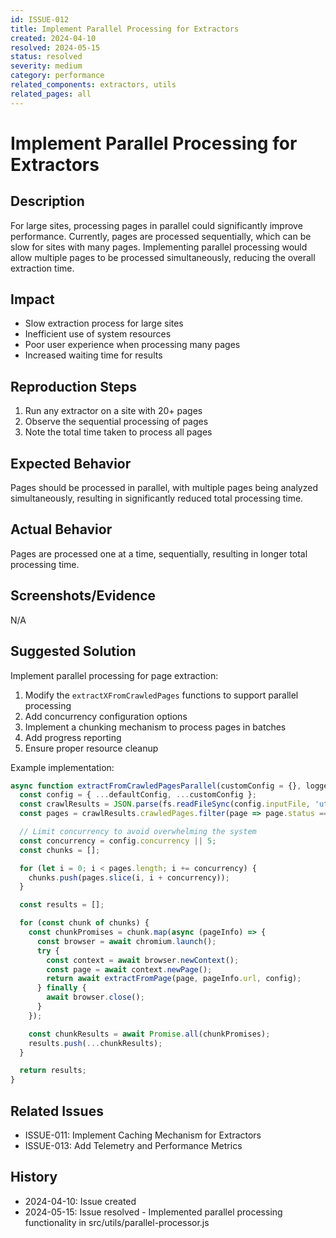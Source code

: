 ```yaml
---
id: ISSUE-012
title: Implement Parallel Processing for Extractors
created: 2024-04-10
resolved: 2024-05-15
status: resolved
severity: medium
category: performance
related_components: extractors, utils
related_pages: all
---
```


# Implement Parallel Processing for Extractors

## Description
For large sites, processing pages in parallel could significantly improve performance. Currently, pages are processed sequentially, which can be slow for sites with many pages. Implementing parallel processing would allow multiple pages to be processed simultaneously, reducing the overall extraction time.

## Impact
- Slow extraction process for large sites
- Inefficient use of system resources
- Poor user experience when processing many pages
- Increased waiting time for results

## Reproduction Steps
1. Run any extractor on a site with 20+ pages
2. Observe the sequential processing of pages
3. Note the total time taken to process all pages

## Expected Behavior
Pages should be processed in parallel, with multiple pages being analyzed simultaneously, resulting in significantly reduced total processing time.

## Actual Behavior
Pages are processed one at a time, sequentially, resulting in longer total processing time.

## Screenshots/Evidence
N/A

## Suggested Solution
Implement parallel processing for page extraction:

1. Modify the `extractXFromCrawledPages` functions to support parallel processing
2. Add concurrency configuration options
3. Implement a chunking mechanism to process pages in batches
4. Add progress reporting
5. Ensure proper resource cleanup

Example implementation:
```javascript
async function extractFromCrawledPagesParallel(customConfig = {}, logger = console) {
  const config = { ...defaultConfig, ...customConfig };
  const crawlResults = JSON.parse(fs.readFileSync(config.inputFile, 'utf8'));
  const pages = crawlResults.crawledPages.filter(page => page.status === 200);

  // Limit concurrency to avoid overwhelming the system
  const concurrency = config.concurrency || 5;
  const chunks = [];

  for (let i = 0; i < pages.length; i += concurrency) {
    chunks.push(pages.slice(i, i + concurrency));
  }

  const results = [];

  for (const chunk of chunks) {
    const chunkPromises = chunk.map(async (pageInfo) => {
      const browser = await chromium.launch();
      try {
        const context = await browser.newContext();
        const page = await context.newPage();
        return await extractFromPage(page, pageInfo.url, config);
      } finally {
        await browser.close();
      }
    });

    const chunkResults = await Promise.all(chunkPromises);
    results.push(...chunkResults);
  }

  return results;
}
```

## Related Issues
- ISSUE-011: Implement Caching Mechanism for Extractors
- ISSUE-013: Add Telemetry and Performance Metrics

## History
- 2024-04-10: Issue created
- 2024-05-15: Issue resolved - Implemented parallel processing functionality in src/utils/parallel-processor.js
